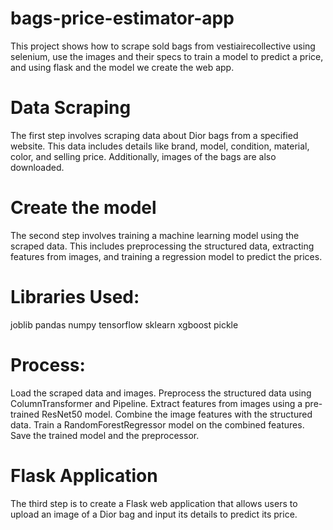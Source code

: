 # bags-price-estimator-app
This project shows how to scrape sold bags from vestiairecollective using selenium, use the images and their specs to train a model to predict a price, and using flask and the model we create the web app.

# Data Scraping
The first step involves scraping data about Dior bags from a specified website. This data includes details like brand, model, condition, material, color, and selling price. Additionally, images of the bags are also downloaded. 

# Create the model
The second step involves training a machine learning model using the scraped data. This includes preprocessing the structured data, extracting features from images, and training a regression model to predict the prices.

# Libraries Used:
joblib
pandas
numpy
tensorflow
sklearn
xgboost
pickle

# Process:
Load the scraped data and images.
Preprocess the structured data using ColumnTransformer and Pipeline.
Extract features from images using a pre-trained ResNet50 model.
Combine the image features with the structured data.
Train a RandomForestRegressor model on the combined features.
Save the trained model and the preprocessor.

# Flask Application
The third step is to create a Flask web application that allows users to upload an image of a Dior bag and input its details to predict its price.
